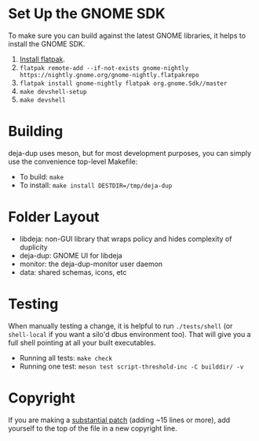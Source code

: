 <!--
SPDX-License-Identifier: CC-BY-SA-4.0
SPDX-FileCopyrightText: Michael Terry
-->

# Set Up the GNOME SDK

To make sure you can build against the latest GNOME libraries, it helps to install the GNOME SDK.

1. [Install flatpak](https://flatpak.org/setup/).
1. `flatpak remote-add --if-not-exists gnome-nightly https://nightly.gnome.org/gnome-nightly.flatpakrepo`
1. `flatpak install gnome-nightly flatpak org.gnome.Sdk//master`
1. `make devshell-setup`
1. `make devshell`

# Building

deja-dup uses meson, but for most development purposes, you can simply use the convenience top-level Makefile:
 * To build: `make`
 * To install: `make install DESTDIR=/tmp/deja-dup`

# Folder Layout
 * libdeja: non-GUI library that wraps policy and hides complexity of duplicity
 * deja-dup: GNOME UI for libdeja
 * monitor: the deja-dup-monitor user daemon
 * data: shared schemas, icons, etc

# Testing

When manually testing a change, it is helpful to run `./tests/shell` (or `shell-local` if you want a silo'd dbus environment too).
That will give you a full shell pointing at all your built executables.

* Running all tests: `make check`
* Running one test: `meson test script-threshold-inc -C builddir/ -v`

# Copyright

If you are making a [substantial patch](https://www.gnu.org/prep/maintain/html_node/Legally-Significant.html) (adding ~15 lines or more), add yourself to the top of the file in a new copyright line.
